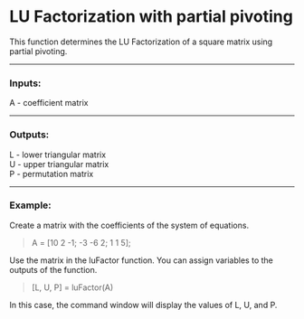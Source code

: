 # LU Factorization with partial pivoting
This function determines the LU Factorization of a square matrix using partial pivoting.

---
### Inputs:
A - coefficient matrix

---
### Outputs:
L - lower triangular matrix  
U - upper triangular matrix  
P - permutation matrix

---
### Example:
Create a matrix with the coefficients of the system of equations.
> A = [10 2 -1; -3 -6 2; 1 1 5];

Use the matrix in the luFactor function. You can assign variables to the outputs of the function.
> [L, U, P] = luFactor(A)

In this case, the command window will display the values of L, U, and P.
